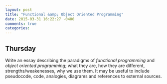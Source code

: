 ```yaml
---
layout: post
title: "Functional &amp; Object Oriented Programming"
date: 2015-03-31 16:22:27 -0400
comments: true
categories:
---
```


## Thursday

Write an essay describing the paradigms of *functional programming* and *object oriented programming*; what they are, how they are different, strengths/weakenesses, why we use them. It may be useful to include pseudocode, code, analogies, diagrams and references to external sources.
